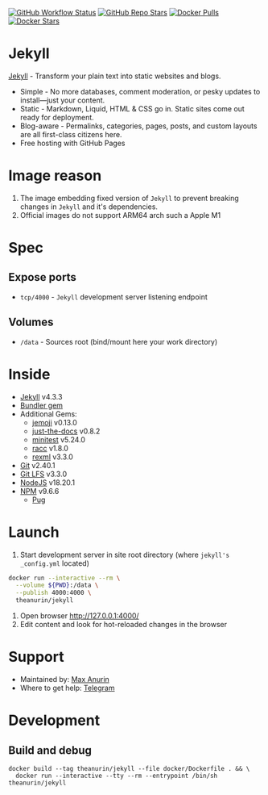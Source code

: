 [![GitHub Workflow Status][GitHub Workflow Status]][GitHub Workflow Log]
[![GitHub Repo Stars]][GitHub Repo Branch]
[![Docker Pulls][Docker Pulls]][Docker Repo]
[![Docker Stars][Docker Stars]][Docker Repo]

# Jekyll

[Jekyll](https://jekyllrb.com/) - Transform your plain text into static websites and blogs.

* Simple - No more databases, comment moderation, or pesky updates to install—just your content.
* Static - Markdown, Liquid, HTML & CSS go in. Static sites come out ready for deployment.
* Blog-aware - Permalinks, categories, pages, posts, and custom layouts are all first-class citizens here.
* Free hosting with GitHub Pages

# Image reason

1. The image embedding fixed version of `Jekyll` to prevent breaking changes in `Jekyll` and it's dependencies.
1. Official images do not support ARM64 arch such a Apple M1


# Spec

## Expose ports

* `tcp/4000` - `Jekyll` development server listening endpoint


## Volumes

* `/data` - Sources root (bind/mount here your work directory)


# Inside

* [Jekyll](https://jekyllrb.com/) v4.3.3
* [Bundler gem](https://rubygems.org/gems/bundler)
* Additional Gems:
  * [jemoji](https://rubygems.org/gems/jemoji) v0.13.0
  * [just-the-docs](https://rubygems.org/gems/just-the-docs) v0.8.2
  * [minitest](https://rubygems.org/gems/minitest) v5.24.0
  * [racc](https://rubygems.org/gems/racc) v1.8.0
  * [rexml](https://rubygems.org/gems/rexml) v3.3.0
* [Git](https://git-scm.com/) v2.40.1
* [Git LFS](https://git-lfs.com/) v3.3.0
* [NodeJS](https://nodejs.org/) v18.20.1
* [NPM](https://www.npmjs.com/) v9.6.6
  * [Pug](https://www.npmjs.com/package/pug)

# Launch
1. Start development server in site root directory (where `jekyll's _config.yml` located)
  ```bash
  docker run --interactive --rm \
    --volume ${PWD}:/data \
    --publish 4000:4000 \
    theanurin/jekyll
  ```
1. Open browser http://127.0.0.1:4000/
1. Edit content and look for hot-reloaded changes in the browser


# Support

* Maintained by: [Max Anurin](https://anurin.name/)
* Where to get help: [Telegram](https://t.me/theanurin)


# Development

## Build and debug
```shell
docker build --tag theanurin/jekyll --file docker/Dockerfile . && \
  docker run --interactive --tty --rm --entrypoint /bin/sh theanurin/jekyll
```

[GitHub Repo Branch]: https://github.com/theanurin/docker-images/tree/jekyll
[GitHub Repo Stars]: https://img.shields.io/github/stars/theanurin/docker-images?label=GitHub%20Starts
[GitHub Workflow Status]: https://img.shields.io/github/actions/workflow/status/theanurin/docker-images/jekyll-docker-image-release.yml?label=GitHub%20Workflow
[GitHub Workflow Log]: https://github.com/theanurin/docker-images/actions/workflows/jekyll-docker-image-release.yml
[Docker Repo]: https://hub.docker.com/r/theanurin/jekyll
[Docker Tags]: https://hub.docker.com/r/theanurin/jekyll/tags
[Docker Stars]: https://img.shields.io/docker/stars/theanurin/jekyll?label=Docker%20Stars
[Docker Pulls]: https://img.shields.io/docker/pulls/theanurin/jekyll?label=Pulls
